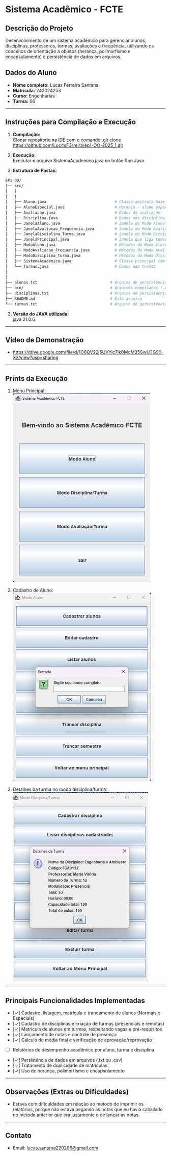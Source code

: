 # Sistema Acadêmico - FCTE

## Descrição do Projeto

Desenvolvimento de um sistema acadêmico para gerenciar alunos, disciplinas, professores, turmas, avaliações e frequência, utilizando os conceitos de orientação a objetos (herança, polimorfismo e encapsulamento) e persistência de dados em arquivos.

## Dados do Aluno

- **Nome completo:** Lucas Ferreira Santana
- **Matrícula:** 242024253
- **Curso:** Engenharias
- **Turma:** 06

---

## Instruções para Compilação e Execução

1. **Compilação:**  
   Clonar repositorio na IDE com o comando: git clone https://github.com/Luc4sF3rreira/ep1-OO-2025_1.git

2. **Execução:**  
   Executar o arquivo SistemaAcademico.java no botão Run Java

3. **Estrutura de Pastas:**
```bash
EP1 OO/
├── src/
│   |
│   |
│   ├── Aluno.java                              # Classe abstrata base
│   ├── AlunoEspecial.java                      # Herança - aluno especial
│   ├── Avaliacao.java                          # Dados da avaliação
│   ├── Disciplina.java                         # Dados das disciplina
│   ├── JanelaAluno.java                        # Janela do Modo Aluno na interface gráfica
│   ├── JanelaAvaliacao_Frequencia.java         # Janela do Modo Avaliação/Frequência na interface gráfica
│   ├── JanelaDisciplina_Turma.java             # Janela do Modo Disciplina/Turma na interface gráfica
│   ├── JanelaPrincipal.java                    # Janela que liga todos os modos na interface gráfica
│   ├── ModoAluno.java                          # Métodos do Modo Aluno  
│   ├── ModoAvaliacao_Frequencia.java           # Métodos do Modo Avaliação/Frequência 
│   ├── ModoDisciplina_Turma.java               # Métodos do Modo Disciplina/Turma  
│   ├── SistemaAcademico.java                   # Classe principal com a interface gráfica     
│   └── Turmas.java                             # Dados das turmas
│
│                                      
├── alunos.txt                                # Arquivo de persistência dos
├── bin/                                      # Arquivos compilados (.class)
├── disciplinas.txt                           # Arquivo de persistência das disciplinas
├── README.md                                 # Este arquivo
└── turmas.txt                                # Arquivo de persistência das turmas
```

3. **Versão do JAVA utilizada:**  
   java 21.0.6

---

## Vídeo de Demonstração

- https://drive.google.com/file/d/1O6QV22j5UVYic7ik0MdM25SwU3G90-Xz/view?usp=sharing

---

## Prints da Execução

1. Menu Principal:  
   ![alt text](image.png)

2. Cadastro de Aluno:  
   ![alt text](image-1.png)

3. Detalhes da turma no modo disciplina/turma:
   ![alt text](image-2.png)

---

## Principais Funcionalidades Implementadas

- [✓] Cadastro, listagem, matrícula e trancamento de alunos (Normais e Especiais)
- [✓] Cadastro de disciplinas e criação de turmas (presenciais e remotas)
- [✓] Matrícula de alunos em turmas, respeitando vagas e pré-requisitos
- [✓] Lançamento de notas e controle de presença
- [✓] Cálculo de média final e verificação de aprovação/reprovação
- [ ] Relatórios de desempenho acadêmico por aluno, turma e disciplina
- [✓] Persistência de dados em arquivos (.txt ou .csv)
- [✓] Tratamento de duplicidade de matrículas
- [✓] Uso de herança, polimorfismo e encapsulamento

---

## Observações (Extras ou Dificuldades)

- Estava com dificuldades em relação ao metodo de imprimir os relatórios, porque não estava pegando as notas que eu havia calculado no metodo anterior que era
justamente o de lançar as notas.

---

## Contato

- Email: lucas.santana220206@gmail.com
